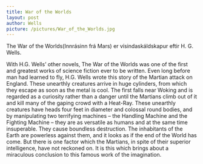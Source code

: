 ```yaml
---
title: War of the Worlds
layout: post
author: Wells
picture: /pictures/War_of_the_Worlds.jpg 
---
```

The War of the Worlds(Innrásinn frá Mars) er vísindaskáldskapur eftir H. G. Wells.

With H.G. Wells’ other novels, The War of the Worlds was one of the first and greatest works of science fiction ever to be written. Even long before man had learned to fly, H.G. Wells wrote this story of the Martian attack on England. These unearthly creatures arrive in huge cylinders, from which they escape as soon as the metal is cool. The first falls near Woking and is regarded as a curiosity rather than a danger until the Martians climb out of it and kill many of the gaping crowd with a Heat-Ray. These unearthly creatures have heads four feet in diameter and colossal round bodies, and by manipulating two terrifying machines – the Handling Machine and the Fighting Machine – they are as versatile as humans and at the same time insuperable. They cause boundless destruction. The inhabitants of the Earth are powerless against them, and it looks as if the end of the World has come. But there is one factor which the Martians, in spite of their superior intelligence, have not reckoned on. It is this which brings about a miraculous conclusion to this famous work of the imagination.